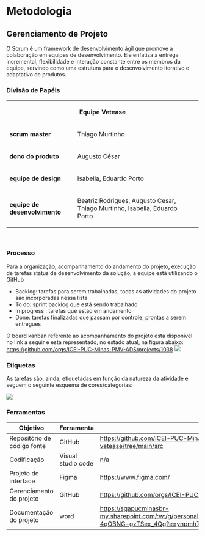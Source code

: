 
# Metodologia

## Gerenciamento de Projeto

O Scrum é um framework de desenvolvimento ágil que promove a colaboração em equipes de desenvolvimento. Ele enfatiza a entrega incremental, flexibilidade e interação constante entre os membros da equipe, servindo como uma estrutura para o desenvolvimento iterativo e adaptativo de produtos.

### Divisão de Papéis
<table>
    <tbody>
        <tr>
            <th colspan="2">
                <p><strong>Equipe Vetease</strong></p>
            </th>
        </tr>
        <tr>
            <td>
                <p><strong>scrum master</strong></p>
            </td>
            <td><p>Thiago Murtinho&nbsp;</p></td>
        </tr>
        <tr>
            <td>
                <p><strong>dono do produto</strong></p>
            </td>
            <td><p>Augusto César&nbsp;</p></td>
        </tr>
        <tr>
            <td>
                <p><strong>equipe de design</strong></p>
            </td>
            <td><p>Isabella, Eduardo Porto&nbsp;</p></td>
        </tr>
        <tr>
            <td>
                <p><strong>equipe de desenvolvimento</strong></p>
            </td>
            <td><p>Beatriz Rodrigues, Augusto Cesar, Thiago Murtinho, Isabella, Eduardo Porto&nbsp;</p></td>
        </tr>
    </tbody>
</table>

&nbsp;

### Processo

Para a organização, acompanhamento do andamento do projeto, execução de tarefas status de desenvolvimento da solução, a equipe está utilizando o GitHub

- Backlog: tarefas para serem trabalhadas, todas as atividades do projeto são incorporadas nessa lista
- To do: sprint backlog que está sendo trabalhado 
- ⁠In progress : tarefas que estão em andamento
- ⁠Done: tarefas finalizadas que passam por controle, prontas a serem entregues 

O board kanban referente ao acompanhamento do projeto esta disponivel no link a seguir e esta representado, no estado atual, na figura abaixo:
https://github.com/orgs/ICEI-PUC-Minas-PMV-ADS/projects/1038
![](img/board.png)

### Etiquetas
As tarefas são, ainda, etiquetadas em função da natureza da atividade e seguem o seguinte esquema de cores/categorias:

![](img/labels.png)

### Ferramentas


| Objetivo | Ferramenta | link de acesso               |
|--------------------|--------------------------------------------------------------------------------|----------------------------------------|
|Repositório de código fonte | GitHub | https://github.com/ICEI-PUC-Minas-PMV-ADS/pmv-ads-2024-e1-proj-web-t15-vetease/tree/main/src  |
|Codificação  | Visual studio code | n/a |
|Projeto de interface | Figma | https://www.figma.com/ |
|Gerenciamento do projeto  | GitHub | https://github.com/orgs/ICEI-PUC-Minas-PMV-ADS/projects/1038|
|Documentação do projeto  |word| https://sgapucminasbr-my.sharepoint.com/:w:/g/personal/1532855_sga_pucminas_br/EeG3vBRbLBJGi68OormWJfwBBMGW-4qOBNG-gzTSex_4Qg?e=ynpmh7 |
